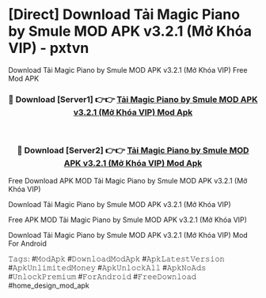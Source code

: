 # [Direct] Download Tải Magic Piano by Smule MOD APK v3.2.1 (Mở Khóa VIP) - pxtvn
Download Tải Magic Piano by Smule MOD APK v3.2.1 (Mở Khóa VIP) Free Mod APK

<div align="center">
<h3>🔴 Download [Server1] 👉👉 <a href="https://apk-comot.site?title=Tải_Magic_Piano_by_Smule_MOD_APK_v3.2.1_(Mở_Khóa_VIP)">Tải Magic Piano by Smule MOD APK v3.2.1 (Mở Khóa VIP) Mod Apk</a></h3><br>

<h3>🔴 Download [Server2] 👉👉 <a href="https://apk-comot.site?title=Tải_Magic_Piano_by_Smule_MOD_APK_v3.2.1_(Mở_Khóa_VIP)">Tải Magic Piano by Smule MOD APK v3.2.1 (Mở Khóa VIP) Mod Apk</a></h3>
</div>


Free Download APK MOD Tải Magic Piano by Smule MOD APK v3.2.1 (Mở Khóa VIP)

Download Tải Magic Piano by Smule MOD APK v3.2.1 (Mở Khóa VIP) 

Free APK MOD Tải Magic Piano by Smule MOD APK v3.2.1 (Mở Khóa VIP) 

Download Tải Magic Piano by Smule MOD APK v3.2.1 (Mở Khóa VIP) Mod For Android

𝚃𝚊𝚐𝚜: #𝙼𝚘𝚍𝙰𝚙𝚔 #𝙳𝚘𝚠𝚗𝚕𝚘𝚊𝚍𝙼𝚘𝚍𝙰𝚙𝚔 #𝙰𝚙𝚔𝙻𝚊𝚝𝚎𝚜𝚝𝚅𝚎𝚛𝚜𝚒𝚘𝚗 #𝙰𝚙𝚔𝚄𝚗𝚕𝚒𝚖𝚒𝚝𝚎𝚍𝙼𝚘𝚗𝚎𝚢 #𝙰𝚙𝚔𝚄𝚗𝚕𝚘𝚌𝚔𝙰𝚕𝚕 #𝙰𝚙𝚔𝙽𝚘𝙰𝚍𝚜 #𝚄𝚗𝚕𝚘𝚌𝚔𝙿𝚛𝚎𝚖𝚒𝚞𝚖 #𝙵𝚘𝚛𝙰𝚗𝚍𝚛𝚘𝚒𝚍 #𝙵𝚛𝚎𝚎𝙳𝚘𝚠𝚗𝚕𝚘𝚊𝚍 #home_design_mod_apk